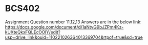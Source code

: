 # BCS402
Assignment Question number 11,12,13 Answers are in the below link:
https://docs.google.com/document/d/1aNtvG9bJZPm4Kz-kUXteQkxFQLEcOOlY/edit?usp=drive_link&ouid=110221026364013369704&rtpof=true&sd=true
